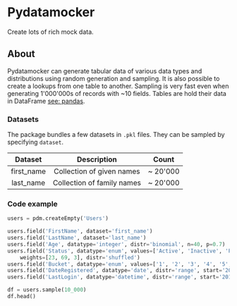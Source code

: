 # Pydatamocker

Create lots of rich mock data.

## About

Pydatamocker can generate tabular data of various data types and distributions using random generation and sampling. It is also possible to create a lookups from one table to another. Sampling is very fast even when generating 1'000'000s of records with ~10 fields. Tables are hold their data in DataFrame [see: pandas](https://pandas.pydata.org).

### Datasets

The package bundles a few datasets in `.pkl` files. They can be sampled by specifying `dataset`.

| Dataset | Description | Count |
|:-------:|:-----------:|:-----:|
| first_name | Collection of given names | ~ 20'000 |
| last_name | Collection of family names | ~ 20'000 |

### Code example

```python
users = pdm.createEmpty('Users')

users.field('FirstName', dataset='first_name')
users.field('LastName', dataset='last_name')
users.field('Age', datatype='integer', distr='binomial', n=40, p=0.7)
users.field('Status', datatype='enum', values=['Active', 'Inactive', 'Pending confirmation'], \
    weights=[23, 69, 3], distr='shuffled')
users.field('Bucket', datatype='enum', values=['1', '2', '3', '4', '5', '6'])
users.field('DateRegistered', datatype='date', distr='range', start='2010-02-13', end='2021-10-30')
users.field('LastLogin', datatype='datetime', distr='range', start='2015-02-13T8:10:30', end='2021-10-30T19:30:43')

df = users.sample(10_000)
df.head()
```
